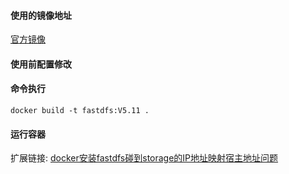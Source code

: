 #### 使用的镜像地址
[官方镜像](https://github.com/happyfish100/fastdfs/tree/master/docker)

#### 使用前配置修改


#### 命令执行

```
docker build -t fastdfs:V5.11 .
```
#### 运行容器



扩展链接:
[docker安装fastdfs碰到storage的IP地址映射宿主地址问题](https://www.cnblogs.com/zzsdream/p/11199374.html)
